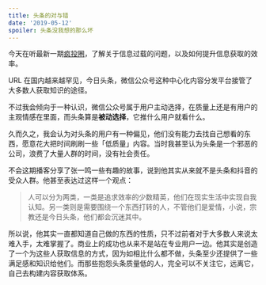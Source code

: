 ```yaml
---
title: 头条的对与错
date: '2019-05-12'
spoiler: 头条没我想的那么坏
---
```


今天在听最新一期[疯投圈](https://castro.fm/episode/SpvCWf)，了解关于信息过载的问题，以及如何提升信息获取的效率。

URL 在国内越来越罕见，今日头条，微信公众号这种中心化内容分发平台接管了大多数人获取知识的途径。

不过我会倾向于一种认识，微信公众号属于用户主动选择，在质量上还是有用户的主观情感在里面，而头条算是**被动选择**，它推什么用户就看什么。

久而久之，我会认为对头条的用户有一种偏见，他们没有能力去找自己想看的东西，愿意花大把时间刷刷一些「低质量」内容。当时我甚至认为头条是一个邪恶的公司，浪费了大量人群的时间，没有社会责任。

不会这期播客分享了张一鸣一些有趣的故事，说到他其实从来就不是头条和抖音的受众人群。他甚至表达过这样一个观点：

> 人可以分为两类，一类是追求效率的少数精英，他们在现实生活中实现自我认知。另一类则是需要围绕一个东西打转的人，不管他们是爱情，小说，宗教还是今日头条，他们都会沉迷其中。

所以说，他其实一直都知道自己做的东西的性质，只不过前者对于大多数人来说太难入手，太难掌握了。商业上的成功也从来不是站在专业用户一边。他其实是创造了一个为这些人获取信息的方式，因为如相比什么都不做，头条至少还提供了一些满足感和知识给他们。而那些抱怨头条质量低的人，完全可以不关注它，远离它，自己去构建内容获取体系。

